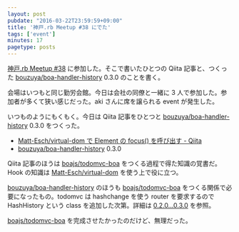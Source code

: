 ```yaml
---
layout: post
pubdate: "2016-03-22T23:59:59+09:00"
title: '神戸.rb Meetup #38 にでた'
tags: ['event']
minutes: 17
pagetype: posts
---
```

[神戸.rb Meetup #38](https://koberb.doorkeeper.jp/events/40343) に参加した。そこで書いたひとつの Qiita 記事と、つくった [bouzuya/boa-handler-history][] 0.3.0 のことを書く。

会場はいつもと同じ勤労会館。今日は会社の同僚と一緒に 3 人で参加した。参加者が多くて狭い感じだった。aki さんに席を譲られる event が発生した。

いつものようにもくもく。今日は Qiita 記事をひとつと [bouzuya/boa-handler-history][] 0.3.0 をつくった。

- [Matt-Esch/virtual-dom で Element の focus() を呼び出す - Qiita](http://qiita.com/bouzuya/items/f8e1651a5b7cdaa02fe0)
- [bouzuya/boa-handler-history][] 0.3.0

Qiita 記事のほうは [boajs/todomvc-boa][] をつくる過程で得た知識の覚書だ。Hook の知識は [Matt-Esch/virtual-dom][] を使う上で役に立つ。

[bouzuya/boa-handler-history][] のほうも [boajs/todomvc-boa][] をつくる関係で必要になったもの。todomvc は hashchange を使う router を要求するので HashHistory という class を追加した次第。詳細は [0.2.0...0.3.0](https://github.com/bouzuya/boa-handler-history/compare/0.2.0...0.3.0) を参照。

[boajs/todomvc-boa][] を完成させたかったのだけど、無理だった。

[Matt-Esch/virtual-dom]: https://github.com/Matt-Esch/virtual-dom
[boajs/todomvc-boa]: https://github.com/boajs/todomvc-boa
[bouzuya/boa-handler-history]: https://github.com/bouzuya/boa-handler-history
